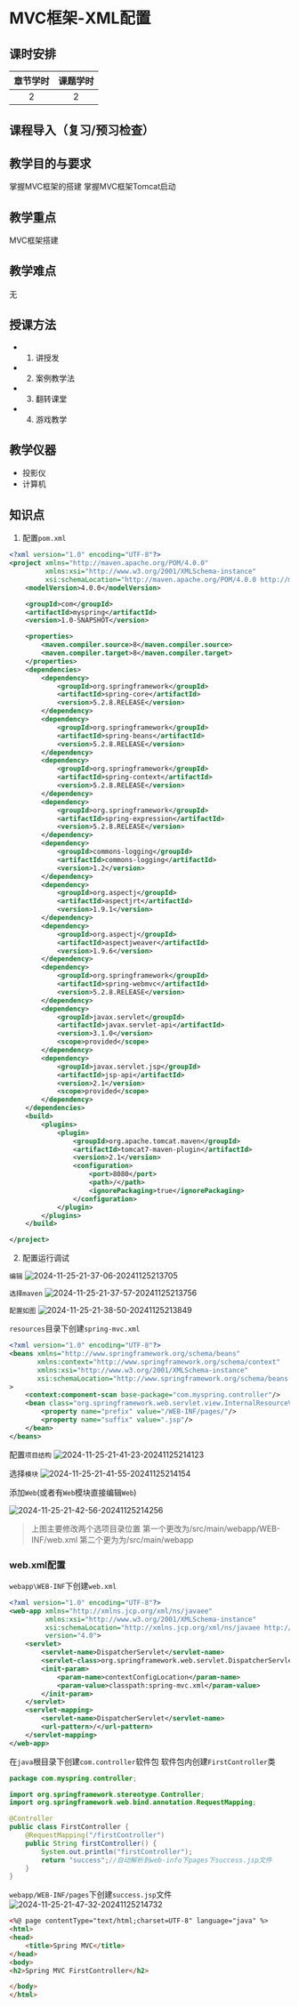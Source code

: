 # MVC框架-XML配置

## 课时安排

|章节学时|课题学时|
|:--:|:--:|
|2|2|

## 课程导入（复习/预习检查）

## 教学目的与要求

掌握MVC框架的搭建
掌握MVC框架Tomcat启动

## 教学重点
MVC框架搭建

## 教学难点
无
## 授课方法

- 1. 讲授发
- 2. 案例教学法
- 3. 翻转课堂
- 4. 游戏教学

## 教学仪器

* 投影仪
* 计算机

## 知识点

1. 配置`pom.xml`

``` xml
<?xml version="1.0" encoding="UTF-8"?>
<project xmlns="http://maven.apache.org/POM/4.0.0"
         xmlns:xsi="http://www.w3.org/2001/XMLSchema-instance"
         xsi:schemaLocation="http://maven.apache.org/POM/4.0.0 http://maven.apache.org/xsd/maven-4.0.0.xsd">
    <modelVersion>4.0.0</modelVersion>

    <groupId>com</groupId>
    <artifactId>myspring</artifactId>
    <version>1.0-SNAPSHOT</version>

    <properties>
        <maven.compiler.source>8</maven.compiler.source>
        <maven.compiler.target>8</maven.compiler.target>
    </properties>
    <dependencies>
        <dependency>
            <groupId>org.springframework</groupId>
            <artifactId>spring-core</artifactId>
            <version>5.2.8.RELEASE</version>
        </dependency>
        <dependency>
            <groupId>org.springframework</groupId>
            <artifactId>spring-beans</artifactId>
            <version>5.2.8.RELEASE</version>
        </dependency>
        <dependency>
            <groupId>org.springframework</groupId>
            <artifactId>spring-context</artifactId>
            <version>5.2.8.RELEASE</version>
        </dependency>
        <dependency>
            <groupId>org.springframework</groupId>
            <artifactId>spring-expression</artifactId>
            <version>5.2.8.RELEASE</version>
        </dependency>
        <dependency>
            <groupId>commons-logging</groupId>
            <artifactId>commons-logging</artifactId>
            <version>1.2</version>
        </dependency>
        <dependency>
            <groupId>org.aspectj</groupId>
            <artifactId>aspectjrt</artifactId>
            <version>1.9.1</version>
        </dependency>
        <dependency>
            <groupId>org.aspectj</groupId>
            <artifactId>aspectjweaver</artifactId>
            <version>1.9.6</version>
        </dependency>
        <dependency>
            <groupId>org.springframework</groupId>
            <artifactId>spring-webmvc</artifactId>
            <version>5.2.8.RELEASE</version>
        </dependency>
        <dependency>
            <groupId>javax.servlet</groupId>
            <artifactId>javax.servlet-api</artifactId>
            <version>3.1.0</version>
            <scope>provided</scope>
        </dependency>
        <dependency>
            <groupId>javax.servlet.jsp</groupId>
            <artifactId>jsp-api</artifactId>
            <version>2.1</version>
            <scope>provided</scope>
        </dependency>
    </dependencies>
    <build>
        <plugins>
            <plugin>
                <groupId>org.apache.tomcat.maven</groupId>
                <artifactId>tomcat7-maven-plugin</artifactId>
                <version>2.1</version>
                <configuration>
                    <port>8080</port>
                    <path>/</path>
                    <ignorePackaging>true</ignorePackaging>
                </configuration>
            </plugin>
        </plugins>
    </build>

</project>
```


2. 配置运行调试

`编辑`
![2024-11-25-21-37-06-20241125213705](http://media.codecore.cn/markdown/2024-11-25-21-37-06-20241125213705.png)

`选择maven`
![2024-11-25-21-37-57-20241125213756](http://media.codecore.cn/markdown/2024-11-25-21-37-57-20241125213756.png)

`配置如图`
![2024-11-25-21-38-50-20241125213849](http://media.codecore.cn/markdown/2024-11-25-21-38-50-20241125213849.png)

`resources`目录下创建`spring-mvc.xml`
``` xml
<?xml version="1.0" encoding="UTF-8"?>
<beans xmlns="http://www.springframework.org/schema/beans"
       xmlns:context="http://www.springframework.org/schema/context"
       xmlns:xsi="http://www.w3.org/2001/XMLSchema-instance"
       xsi:schemaLocation="http://www.springframework.org/schema/beans  http://www.springframework.org/schema/beans/spring-beans.xsd http://www.springframework.org/schema/context http://www.springframework.org/schema/context/spring-context.xsd"
>
    <context:component-scan base-package="com.myspring.controller"/>
    <bean class="org.springframework.web.servlet.view.InternalResourceViewResolver">
        <property name="prefix" value="/WEB-INF/pages/"/>
        <property name="suffix" value=".jsp"/>
    </bean>
</beans>
```

配置`项目结构`
![2024-11-25-21-41-23-20241125214123](http://media.codecore.cn/markdown/2024-11-25-21-41-23-20241125214123.png)

选择`模块`
![2024-11-25-21-41-55-20241125214154](http://media.codecore.cn/markdown/2024-11-25-21-41-55-20241125214154.png)

添加`Web`(或者有`Web`模块直接编辑`Web`)

![2024-11-25-21-42-56-20241125214256](http://media.codecore.cn/markdown/2024-11-25-21-42-56-20241125214256.png)

> 上图主要修改两个选项目录位置 
> 第一个更改为/src/main/webapp/WEB-INF/web.xml
> 第二个更为为/src/main/webapp

### web.xml配置

`webapp\WEB-INF`下创建`web.xml`
``` xml
<?xml version="1.0" encoding="UTF-8"?>
<web-app xmlns="http://xmlns.jcp.org/xml/ns/javaee"
         xmlns:xsi="http://www.w3.org/2001/XMLSchema-instance"
         xsi:schemaLocation="http://xmlns.jcp.org/xml/ns/javaee http://xmlns.jcp.org/xml/ns/javaee/web-app_4_0.xsd"
         version="4.0">
    <servlet>
        <servlet-name>DispatcherServlet</servlet-name>
        <servlet-class>org.springframework.web.servlet.DispatcherServlet</servlet-class>
        <init-param>
            <param-name>contextConfigLocation</param-name>
            <param-value>classpath:spring-mvc.xml</param-value>
        </init-param>
    </servlet>
    <servlet-mapping>
        <servlet-name>DispatcherServlet</servlet-name>
        <url-pattern>/</url-pattern>
    </servlet-mapping>
</web-app>
```

在`java`根目录下创建`com.controller`软件包
软件包内创建`FirstController`类
``` java
package com.myspring.controller;

import org.springframework.stereotype.Controller;
import org.springframework.web.bind.annotation.RequestMapping;

@Controller
public class FirstController {
    @RequestMapping("/firstController")
    public String firstController() {
        System.out.println("firstController");
        return "success";//自动解析到web-info下pages下success.jsp文件
    }
}

```

`webapp/WEB-INF/pages`下创建`success.jsp`文件
![2024-11-25-21-47-32-20241125214732](http://media.codecore.cn/markdown/2024-11-25-21-47-32-20241125214732.png)
``` html
<%@ page contentType="text/html;charset=UTF-8" language="java" %>
<html>
<head>
    <title>Spring MVC</title>
</head>
<body>
<h2>Spring MVC FirstController</h2>

</body>
</html>

```